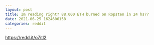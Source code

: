 ```yaml
--- 
layout: post 
title: Im reading right? 88,000 ETH burned on Ropsten in 24 hs?? 
date: 2021-06-25 1624606158 
categories: reddit 
--- 
```

https://redd.it/o7itl2